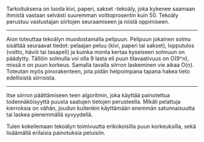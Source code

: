 Tarkoituksena on luoda kivi, paperi, sakset -tekoäly, joka kykenee saamaan ihmistä vastaan selvästi suuremman voittoprosentin kuin 50. Tekoäly perustuu vastustajan siirtojen seuraamiseen ja niistä oppimiseen. 

* * *

Aion toteuttaa tekoälyn muodostamalla pelipuun. Pelipuun jokainen solmu sisältää seuraavat tiedot: pelaajan peluu (kivi, paperi tai sakset), lopputulos (voitto, häviö tai tasapeli) ja kuinka monta kertaa kyseiseen solmuun on päädytty. Tällöin solmulla voi olla 9 lasta eli puun tilavaativuus on O(9^n), missä n on puun korkeus. Samalla tavalla siirron laskeminen vie aikaa O(n).
Toteutan myös pinorakenteen, jota pidän helpoimpana tapana hakea tieto edellisistä siirroista. 

* * *

Itse siirron päättämiseen teen algoritmin, joka käyttää painotettua todennäköisyyttä puusta saatujen tietojen perusteella. Mikäli pelattuja kierroksia on vähän, joudun kuitenkin käyttämään enemmän satunnaisuutta tai laskea pienemmällä syvyydellä. 

Tulen kokeilemaan tekoälyn toimivuutta erikokoisilla puun korkeuksilla, sekä lisäämällä erilaisia painotuksia peluisiin. 
